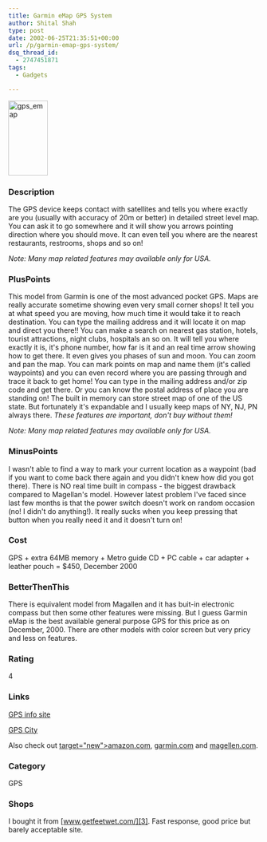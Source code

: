 ```yaml
---
title: Garmin eMap GPS System
author: Shital Shah
type: post
date: 2002-06-25T21:35:51+00:00
url: /p/garmin-emap-gps-system/
dsq_thread_id:
  - 2747451871
tags:
  - Gadgets

---
```

[<img src="/images/posts/2002/06/gps_emap.jpg" alt="gps_emap" width="79" height="150" class="alignleft size-full wp-image-1183" />][1]

### Description

The GPS device keeps contact with satellites and tells you where exactly are you (usually with accuracy of 20m or better) in detailed street level map. You can ask it to go somewhere and it will show you arrows pointing direction where you should move. It can even tell you where are the nearest restaurants, restrooms, shops and so on!

_Note: Many map related features may available only for USA._

### PlusPoints

This model from Garmin is one of the most advanced pocket GPS. Maps are really accurate sometime showing even very small corner shops! It tell you at what speed you are moving, how much time it would take it to reach destination. You can type the mailing address and it will locate it on map and direct you there!! You can make a search on nearest gas station, hotels, tourist attractions, night clubs, hospitals an so on. It will tell you where exactly it is, it's phone number, how far is it and an real time arrow showing how to get there. It even gives you phases of sun and moon. You can zoom and pan the map. You can mark points on map and name them (it's called waypoints) and you can even record where you are passing through and trace it back to get home! You can type in the mailing address and/or zip code and get there. Or you can know the postal address of place you are standing on! The built in memory can store street map of one of the US state. But fortunately it's expandable and I usually keep maps of NY, NJ, PN always there. _These features are important, don't buy without them!_

_Note: Many map related features may available only for USA._

### MinusPoints

I wasn't able to find a way to mark your current location as a waypoint (bad if you want to come back there again and you didn't knew how did you got there). There is NO real time built in compass - the biggest drawback compared to Magellan's model. However latest problem I've faced since last few months is that the power switch doesn't work on random occasion (no! I didn't do anything!). It really sucks when you keep pressing that button when you really need it and it doesn't turn on!

### Cost

GPS + extra 64MB memory + Metro guide CD + PC cable + car adapter + leather pouch = $450, December 2000

### BetterThenThis

There is equivalent model from Magallen and it has buit-in electronic compass but then some other features were missing. But I guess Garmin eMap is the best available general purpose GPS for this price as on December, 2000. There are other models with color screen but very pricy and less on features.

### Rating

4

### Links

<a href="http://joe.mehaffey.com/" target="new">GPS info site</a>

<a href="http://www.gpscity.com/" target="new">GPS City</a>

Also check out [target="new">amazon.com][2], <a href="http://www.garmin.com/" title="Manufacturer of GPS system" target="new">garmin.com</a> and <a title="Manufacturer of GPS system" href="http://www.magellangps.com/" target="new">magellen.com</a>.

### Category

GPS

### Shops

I bought it from [www.getfeetwet.com/][3]. Fast response, good price but barely acceptable site.

 [1]: /images/posts/2002/06/gps_emap.jpg
 [2]: http://www.amazon.com/exec/obidos/tg/browse/-/172526/ref=br_dp_172526/102-5453589-0151305 "Amazon's GPS products site"
 [3]: http://www.getfeetwet.com/%20target=